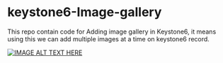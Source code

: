 # keystone6-Image-gallery

This repo contain code for Adding image gallery in Keystone6, it means using this we can add multiple images at a time on keystone6 record.


[![IMAGE ALT TEXT HERE](https://img.youtube.com/vi/XsYUYSnEVZ4/0.jpg)](https://www.youtube.com/watch?v=XsYUYSnEVZ4)
